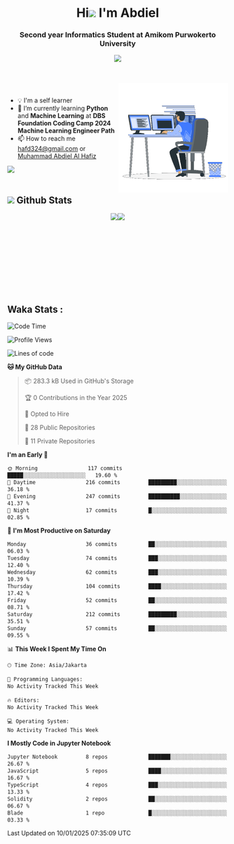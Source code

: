 
<h1 align="center"><b>Hi<img src="https://media.giphy.com/media/hvRJCLFzcasrR4ia7z/giphy.gif" width="35"> I'm Abdiel </b></h1>

<h3 align="center"> Second year Informatics Student at Amikom Purwokerto University </h3>

<div align='center'>
	
![](https://komarev.com/ghpvc/?username=dlzcods&style=for-the-badge)
	
</div>
<br>

<picture> <img align="right" src="https://github.com/0xAbdulKhalid/0xAbdulKhalid/raw/main/assets/mdImages/Right_Side.gif" width = 250px></picture>

<br>

- 💡 I'm a self learner
- 🌱 I’m currently learning **Python** and **Machine Learning** at **DBS Foundation Coding Camp 2024 Machine Learning Engineer Path**
- 📫 How to reach me [hafd324@gmail.com](mailto:hafd324d@gmail.com) or [Muhammad Abdiel Al Hafiz](https://www.linkedin.com/in/muhammad-abdiel-al-hafiz)

<img src="https://user-images.githubusercontent.com/73097560/115834477-dbab4500-a447-11eb-908a-139a6edaec5c.gif"><br><br>

<!-- ## <img src="https://media2.giphy.com/media/QssGEmpkyEOhBCb7e1/giphy.gif?cid=ecf05e47a0n3gi1bfqntqmob8g9aid1oyj2wr3ds3mg700bl&rid=giphy.gif" width ="25"><b> Languages and Tools</b>

![Python](https://img.shields.io/badge/Python%20-FFFFFF.svg?style=for-the-badge&logo=python&logoColor=blue)
![MySQL](https://img.shields.io/badge/MySQL-FFFFFF?style=for-the-badge&logo=mysql&logoColor=blue)
![Laravel](https://img.shields.io/badge/laravel-FFFFFF.svg?style=for-the-badge&logo=laravel&logoColor=blue)
![VS Code](https://img.shields.io/badge/VS%20Code-FFFFFF.svg?style=for-the-badge&logo=visual-studio-code&logoColor=blue)
<br>
![Java](https://img.shields.io/badge/Java-FFFFFF?style=for-the-badge&logo=openjdk&logoColor=blue)
![NetBeans IDE](https://img.shields.io/badge/NetBeans%20IDE-FFFFFF.svg?style=for-the-badge&logo=apache-netbeans-ide&logoColor=blue)
![GitHub](https://img.shields.io/badge/github-FFFFFF.svg?style=for-the-badge&logo=github&logoColor=blue)
<br>
![Markdown](https://img.shields.io/badge/markdown-FFFFFF.svg?style=for-the-badge&logo=markdown&logoColor=blue)

<br>
<br>
<br> -->


## <img src="https://media.giphy.com/media/iY8CRBdQXODJSCERIr/giphy.gif" width="35"><b> Github Stats </b>

<div  style="display: flex; flex-wrap: wrap; justify-content: center;">
   <img height="160em" src="https://github-readme-stats.vercel.app/api?username=dlzcods&show_icons=true&theme=default" />
   <img height="160em" src="https://github-readme-stats.vercel.app/api/top-langs/?username=dlzcods&layout=compact" />
</div>



<br>

## Waka Stats :

<!--START_SECTION:waka-->
![Code Time](http://img.shields.io/badge/Code%20Time-204%20hrs%2055%20mins-blue)

![Profile Views](http://img.shields.io/badge/Profile%20Views-3-blue)

![Lines of code](https://img.shields.io/badge/From%20Hello%20World%20I%27ve%20Written-2.7%20million%20lines%20of%20code-blue)

**🐱 My GitHub Data** 

> 📦 283.3 kB Used in GitHub's Storage 
 > 
> 🏆 0 Contributions in the Year 2025
 > 
> 💼 Opted to Hire
 > 
> 📜 28 Public Repositories 
 > 
> 🔑 11 Private Repositories 
 > 
**I'm an Early 🐤** 

```text
🌞 Morning                117 commits         █████░░░░░░░░░░░░░░░░░░░░   19.60 % 
🌆 Daytime                216 commits         █████████░░░░░░░░░░░░░░░░   36.18 % 
🌃 Evening                247 commits         ██████████░░░░░░░░░░░░░░░   41.37 % 
🌙 Night                  17 commits          █░░░░░░░░░░░░░░░░░░░░░░░░   02.85 % 
```
📅 **I'm Most Productive on Saturday** 

```text
Monday                   36 commits          ██░░░░░░░░░░░░░░░░░░░░░░░   06.03 % 
Tuesday                  74 commits          ███░░░░░░░░░░░░░░░░░░░░░░   12.40 % 
Wednesday                62 commits          ███░░░░░░░░░░░░░░░░░░░░░░   10.39 % 
Thursday                 104 commits         ████░░░░░░░░░░░░░░░░░░░░░   17.42 % 
Friday                   52 commits          ██░░░░░░░░░░░░░░░░░░░░░░░   08.71 % 
Saturday                 212 commits         █████████░░░░░░░░░░░░░░░░   35.51 % 
Sunday                   57 commits          ██░░░░░░░░░░░░░░░░░░░░░░░   09.55 % 
```


📊 **This Week I Spent My Time On** 

```text
🕑︎ Time Zone: Asia/Jakarta

💬 Programming Languages: 
No Activity Tracked This Week

🔥 Editors: 
No Activity Tracked This Week

💻 Operating System: 
No Activity Tracked This Week
```

**I Mostly Code in Jupyter Notebook** 

```text
Jupyter Notebook         8 repos             ███████░░░░░░░░░░░░░░░░░░   26.67 % 
JavaScript               5 repos             ████░░░░░░░░░░░░░░░░░░░░░   16.67 % 
TypeScript               4 repos             ███░░░░░░░░░░░░░░░░░░░░░░   13.33 % 
Solidity                 2 repos             ██░░░░░░░░░░░░░░░░░░░░░░░   06.67 % 
Blade                    1 repo              █░░░░░░░░░░░░░░░░░░░░░░░░   03.33 % 
```




 Last Updated on 10/01/2025 07:35:09 UTC
<!--END_SECTION:waka-->

<br>
<br>
